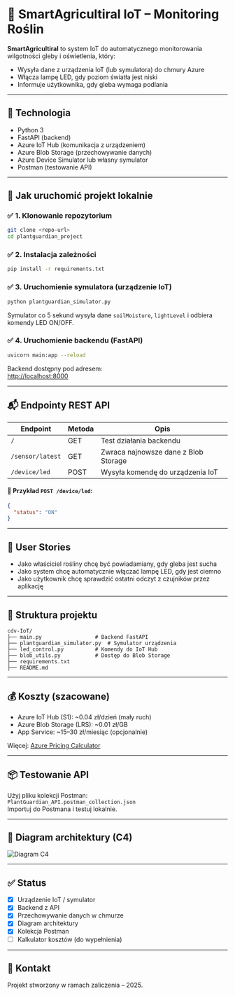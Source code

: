 
# 🌱 SmartAgricultiral IoT – Monitoring Roślin

**SmartAgricultiral** to system IoT do automatycznego monitorowania wilgotności gleby i oświetlenia, który:
- Wysyła dane z urządzenia IoT (lub symulatora) do chmury Azure
- Włącza lampę LED, gdy poziom światła jest niski
- Informuje użytkownika, gdy gleba wymaga podlania

---

## 🔧 Technologia

- Python 3
- FastAPI (backend)
- Azure IoT Hub (komunikacja z urządzeniem)
- Azure Blob Storage (przechowywanie danych)
- Azure Device Simulator lub własny symulator
- Postman (testowanie API)

---

## 🚀 Jak uruchomić projekt lokalnie

### ✅ 1. Klonowanie repozytorium
```bash
git clone <repo-url>
cd plantguardian_project
```

### ✅ 2. Instalacja zależności
```bash
pip install -r requirements.txt
```

### ✅ 3. Uruchomienie symulatora (urządzenie IoT)
```bash
python plantguardian_simulator.py
```

Symulator co 5 sekund wysyła dane `soilMoisture`, `lightLevel` i odbiera komendy LED ON/OFF.

### ✅ 4. Uruchomienie backendu (FastAPI)
```bash
uvicorn main:app --reload
```

Backend dostępny pod adresem:  
[http://localhost:8000](http://localhost:8000)

---

## 📬 Endpointy REST API

| Endpoint              | Metoda | Opis                                   |
|-----------------------|--------|----------------------------------------|
| `/`                   | GET    | Test działania backendu                |
| `/sensor/latest`      | GET    | Zwraca najnowsze dane z Blob Storage   |
| `/device/led`         | POST   | Wysyła komendę do urządzenia IoT       |

#### 🔸 Przykład `POST /device/led`:
```json
{
  "status": "ON"
}
```

---

## 👤 User Stories

- Jako właściciel rośliny chcę być powiadamiany, gdy gleba jest sucha
- Jako system chcę automatycznie włączać lampę LED, gdy jest ciemno
- Jako użytkownik chcę sprawdzić ostatni odczyt z czujników przez aplikację

---

## 📂 Struktura projektu

```
cdv-IoT/
├── main.py                 # Backend FastAPI
├── plantguardian_simulator.py  # Symulator urządzenia
├── led_control.py          # Komendy do IoT Hub
├── blob_utils.py           # Dostęp do Blob Storage
├── requirements.txt
├── README.md
```

---

## 💰 Koszty (szacowane)

- Azure IoT Hub (S1): ~0.04 zł/dzień (mały ruch)
- Azure Blob Storage (LRS): ~0.01 zł/GB
- App Service: ~15–30 zł/miesiąc (opcjonalnie)

Więcej: [Azure Pricing Calculator](https://azure.com/pricing/calculator)

---

## 📦 Testowanie API

Użyj pliku kolekcji Postman:  
`PlantGuardian_API.postman_collection.json`  
Importuj do Postmana i testuj lokalnie.

---

## 📸 Diagram architektury (C4)

![Diagram C4](./diagram/c4_level_2.png)

---

## ✅ Status

- [x] Urządzenie IoT / symulator
- [x] Backend z API
- [x] Przechowywanie danych w chmurze
- [x] Diagram architektury
- [x] Kolekcja Postman
- [ ] Kalkulator kosztów (do wypełnienia)

---

## 📧 Kontakt

Projekt stworzony w ramach zaliczenia – 2025.
